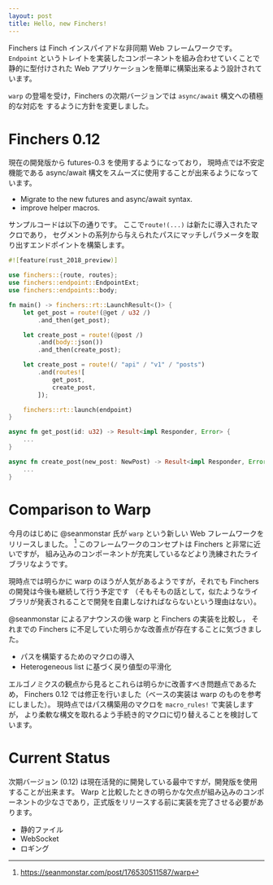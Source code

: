```yaml
---
layout: post
title: Hello, new Finchers!
---
```


Finchers は Finch インスパイアドな非同期 Web フレームワークです。
`Endpoint` というトレイトを実装したコンポーネントを組み合わせていくことで
静的に型付けされた Web アプリケーションを簡単に構築出来るよう設計されています。

`warp` の登場を受け，Finchers の次期バージョンでは `async/await` 構文への積極的な対応を
するように方針を変更しました。

# Finchers 0.12

現在の開発版から futures-0.3 を使用するようになっており，
現時点では不安定機能である async/await 構文をスムーズに使用することが出来るようになっています。

* Migrate to the new futures and async/await syntax.
* improve helper macros.

サンプルコードは以下の通りです。
ここで`route!(...)` は新たに導入されたマクロであり，
セグメントの系列から与えられたパスにマッチしパラメータを取り出すエンドポイントを構築します。

```rust
#![feature(rust_2018_preview)]

use finchers::{route, routes};
use finchers::endpoint::EndpointExt;
use finchers::endpoints::body;

fn main() -> finchers::rt::LaunchResult<()> {
    let get_post = route!(@get / u32 /)
        .and_then(get_post);

    let create_post = route!(@post /)
        .and(body::json())
        .and_then(create_post);

    let create_post = route!(/ "api" / "v1" / "posts")
        .and(routes![
            get_post,
            create_post,
        ]);

    finchers::rt::launch(endpoint)
}

async fn get_post(id: u32) -> Result<impl Responder, Error> {
    ...
}

async fn create_post(new_post: NewPost) -> Result<impl Responder, Error> {
    ...
}
```

# Comparison to Warp

今月のはじめに @seanmonstar 氏が `warp` という新しい Web フレームワークをリリースしました。 [^1]
このフレームワークのコンセプトは Finchers と非常に近いですが，
組み込みのコンポーネントが充実しているなどより洗練されたライブラリなようです。

現時点では明らかに warp のほうが人気があるようですが，それでも Finchers の開発は今後も継続して行う予定です
（そもそもの話として，似たようなライブラリが発表されることで開発を自粛しなければならないという理由はない）。

@seanmonstar によるアナウンスの後 warp と Finchers の実装を比較し，
それまでの Finchers に不足していた明らかな改善点が存在することに気づきました。

* パスを構築するためのマクロの導入
* Heterogeneous list に基づく戻り値型の平滑化

エルゴノミクスの観点から見るとこれらは明らかに改善すべき問題点であるため，
Finchers 0.12 では修正を行いました（ベースの実装は warp のものを参考にしました）。
現時点ではパス構築用のマクロを `macro_rules!` で実装しますが，
より柔軟な構文を取れるよう手続き的マクロに切り替えることを検討しています。

# Current Status

次期バージョン (0.12) は現在活発的に開発している最中ですが，開発版を使用することが出来ます。
Warp と比較したときの明らかな欠点が組み込みのコンポーネントの少なさであり，正式版をリリースする前に実装を完了させる必要があります。

* 静的ファイル
* WebSocket
* ロギング

[^1]: https://seanmonstar.com/post/176530511587/warp
